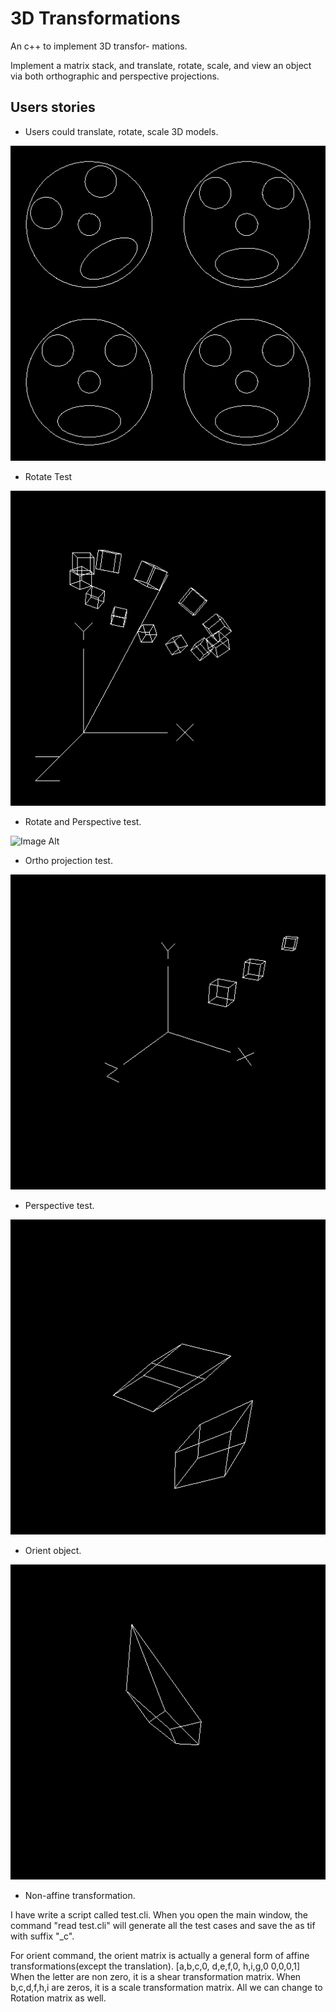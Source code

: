 3D Transformations
============

An c++ to implement 3D transfor-
mations. 

Implement a matrix stack, and translate, rotate, scale, and view
an object via both orthographic and perspective projections.

Users stories
--------------
- Users could translate, rotate, scale 3D models.

![Image Alt](/Assignment4_3D_Transform/demo/faces_c.png)
- Rotate Test

![Image Alt](/Assignment4_3D_Transform/demo/junk_c.png)
- Rotate and Perspective test.

![Image Alt](/Assignment4_3D_Transform/demo/ortho_test.png)
- Ortho projection test.

![Image Alt](/Assignment4_3D_Transform/demo/persp_c.png)
- Perspective test.

![Image Alt](/Assignment4_3D_Transform/demo/orient2_c.png)
- Orient object.

![Image Alt](/Assignment4_3D_Transform/demo/orient3_c.png)
- Non-affine transformation.


I have write a script called test.cli.
When you open the main window, the command "read test.cli" will generate all the test cases and save the as tif with suffix "_c".

For orient command, the orient matrix is actually a general form of affine transformations(except the translation). 
[a,b,c,0,
d,e,f,0,
h,i,g,0
0,0,0,1]
When the letter are non zero, it is a shear transformation matrix.
When b,c,d,f,h,i are zeros, it is a  scale transformation matrix.
All we can change to Rotation matrix as well.
